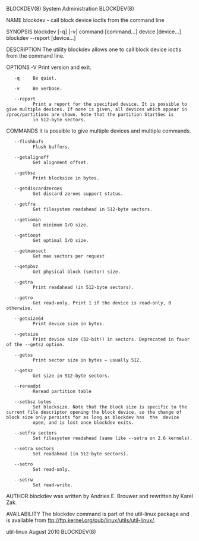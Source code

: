 BLOCKDEV(8)                                                                                 System Administration                                                                                 BLOCKDEV(8)



NAME
       blockdev - call block device ioctls from the command line

SYNOPSIS
       blockdev [-q] [-v] command [command...] device [device...]
       blockdev --report [device...]

DESCRIPTION
       The utility blockdev allows one to call block device ioctls from the command line.

OPTIONS
       -V     Print version and exit.

       -q     Be quiet.

       -v     Be verbose.

       --report
              Print a report for the specified device. It is possible to give multiple devices. If none is given, all devices which appear in /proc/partitions are shown. Note that the partition StartSec is
              in 512-byte sectors.

COMMANDS
       It is possible to give multiple devices and multiple commands.

       --flushbufs
              Flush buffers.

       --getalignoff
              Get alignment offset.

       --getbsz
              Print blocksize in bytes.

       --getdiscardzeroes
              Get discard zeroes support status.

       --getfra
              Get filesystem readahead in 512-byte sectors.

       --getiomin
              Get minimum I/O size.

       --getioopt
              Get optimal I/O size.

       --getmaxsect
              Get max sectors per request

       --getpbsz
              Get physical block (sector) size.

       --getra
              Print readahead (in 512-byte sectors).

       --getro
              Get read-only. Print 1 if the device is read-only, 0 otherwise.

       --getsize64
              Print device size in bytes.

       --getsize
              Print device size (32-bit!) in sectors. Deprecated in favor of the --getsz option.

       --getss
              Print sector size in bytes – usually 512.

       --getsz
              Get size in 512-byte sectors.

       --rereadpt
              Reread partition table

       --setbsz bytes
              Set blocksize. Note that the block size is specific to the current file descriptor opening the block device, so the change of block size only persists for as long as blockdev has  the  device
              open, and is lost once blockdev exits.

       --setfra sectors
              Set filesystem readahead (same like --setra on 2.6 kernels).

       --setra sectors
              Set readahead (in 512-byte sectors).

       --setro
              Set read-only.

       --setrw
              Set read-write.

AUTHOR
       blockdev was written by Andries E. Brouwer and rewritten by Karel Zak.

AVAILABILITY
       The blockdev command is part of the util-linux package and is available from ftp://ftp.kernel.org/pub/linux/utils/util-linux/.



util-linux                                                                                       August 2010                                                                                      BLOCKDEV(8)
